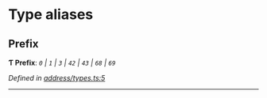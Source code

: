 

# Type aliases

<a id="prefix"></a>

##  Prefix

**Ƭ Prefix**: *`0` | `1` | `3` | `42` | `43` | `68` | `69`*

*Defined in [address/types.ts:5](https://github.com/polkadot-js/common/blob/74b37cf/packages/keyring/src/address/types.ts#L5)*

___

